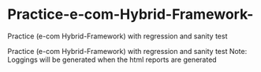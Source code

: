 # Practice-e-com-Hybrid-Framework-
Practice (e-com Hybrid-Framework) with regression and sanity test

Practice (e-com Hybrid-Framework) with regression and sanity test Note: Loggings will be generated when the html reports are generated

